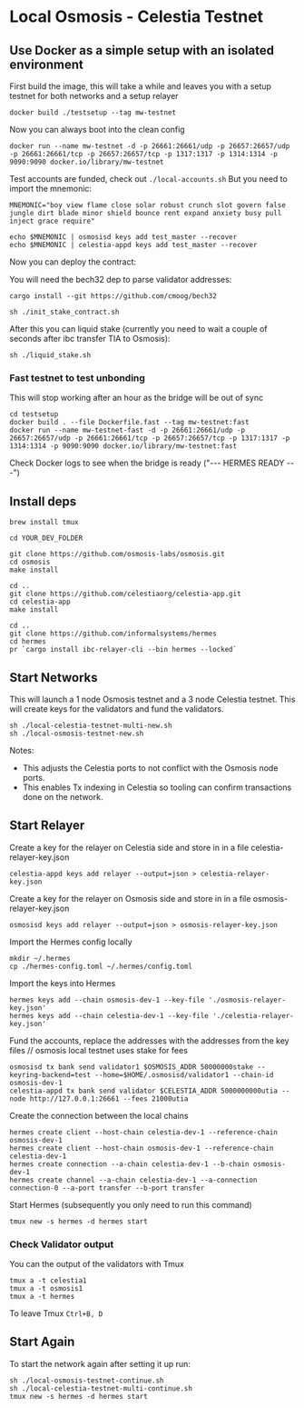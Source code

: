 # Local Osmosis - Celestia Testnet

## Use Docker as a simple setup with an isolated environment

First build the image, this will take a while and leaves you with a setup testnet for both networks and a setup relayer

```
docker build ./testsetup --tag mw-testnet
```

Now you can always boot into the clean config

```
docker run --name mw-testnet -d -p 26661:26661/udp -p 26657:26657/udp -p 26661:26661/tcp -p 26657:26657/tcp -p 1317:1317 -p 1314:1314 -p 9090:9090 docker.io/library/mw-testnet
```

Test accounts are funded, check out `./local-accounts.sh`
But you need to import the mnemonic:

```
MNEMONIC="boy view flame close solar robust crunch slot govern false jungle dirt blade minor shield bounce rent expand anxiety busy pull inject grace require"

echo $MNEMONIC | osmosisd keys add test_master --recover
echo $MNEMONIC | celestia-appd keys add test_master --recover
```

Now you can deploy the contract:

You will need the bech32 dep to parse validator addresses:

```
cargo install --git https://github.com/cmoog/bech32
```

```
sh ./init_stake_contract.sh
```

After this you can liquid stake (currently you need to wait a couple of seconds after ibc transfer TIA to Osmosis):

```
sh ./liquid_stake.sh
```

### Fast testnet to test unbonding

This will stop working after an hour as the bridge will be out of sync

```
cd testsetup
docker build . --file Dockerfile.fast --tag mw-testnet:fast
docker run --name mw-testnet-fast -d -p 26661:26661/udp -p 26657:26657/udp -p 26661:26661/tcp -p 26657:26657/tcp -p 1317:1317 -p 1314:1314 -p 9090:9090 docker.io/library/mw-testnet:fast
```

Check Docker logs to see when the bridge is ready ("--- HERMES READY ---")

## Install deps

```
brew install tmux

cd YOUR_DEV_FOLDER

git clone https://github.com/osmosis-labs/osmosis.git
cd osmosis
make install

cd ..
git clone https://github.com/celestiaorg/celestia-app.git
cd celestia-app
make install

cd ..
git clone https://github.com/informalsystems/hermes
cd hermes
pr `cargo install ibc-relayer-cli --bin hermes --locked`

```

## Start Networks

This will launch a 1 node Osmosis testnet and a 3 node Celestia testnet.
This will create keys for the validators and fund the validators.

```
sh ./local-celestia-testnet-multi-new.sh
sh ./local-osmosis-testnet-new.sh
```

Notes:

- This adjusts the Celestia ports to not conflict with the Osmosis node ports.
- This enables Tx indexing in Celestia so tooling can confirm transactions done on the network.

## Start Relayer

Create a key for the relayer on Celestia side and store in in a file celestia-relayer-key.json

```
celestia-appd keys add relayer --output=json > celestia-relayer-key.json
```

Create a key for the relayer on Osmosis side and store in in a file osmosis-relayer-key.json

```
osmosisd keys add relayer --output=json > osmosis-relayer-key.json
```

Import the Hermes config locally

```
mkdir ~/.hermes
cp ./hermes-config.toml ~/.hermes/config.toml
```

Import the keys into Hermes

```
hermes keys add --chain osmosis-dev-1 --key-file './osmosis-relayer-key.json'
hermes keys add --chain celestia-dev-1 --key-file './celestia-relayer-key.json'
```

Fund the accounts, replace the addresses with the addresses from the key files
// osmosis local testnet uses stake for fees

```
osmosisd tx bank send validator1 $OSMOSIS_ADDR 50000000stake --keyring-backend=test --home=$HOME/.osmosisd/validator1 --chain-id osmosis-dev-1
celestia-appd tx bank send validator $CELESTIA_ADDR 5000000000utia --node http://127.0.0.1:26661 --fees 21000utia
```

Create the connection between the local chains

```
hermes create client --host-chain celestia-dev-1 --reference-chain osmosis-dev-1
hermes create client --host-chain osmosis-dev-1 --reference-chain celestia-dev-1
hermes create connection --a-chain celestia-dev-1 --b-chain osmosis-dev-1
hermes create channel --a-chain celestia-dev-1 --a-connection connection-0 --a-port transfer --b-port transfer
```

Start Hermes (subsequently you only need to run this command)

```
tmux new -s hermes -d hermes start
```

### Check Validator output

You can the output of the validators with Tmux

```
tmux a -t celestia1
tmux a -t osmosis1
tmux a -t hermes
```

To leave Tmux `Ctrl+B, D`

## Start Again

To start the network again after setting it up run:

```
sh ./local-osmosis-testnet-continue.sh
sh ./local-celestia-testnet-multi-continue.sh
tmux new -s hermes -d hermes start
```
